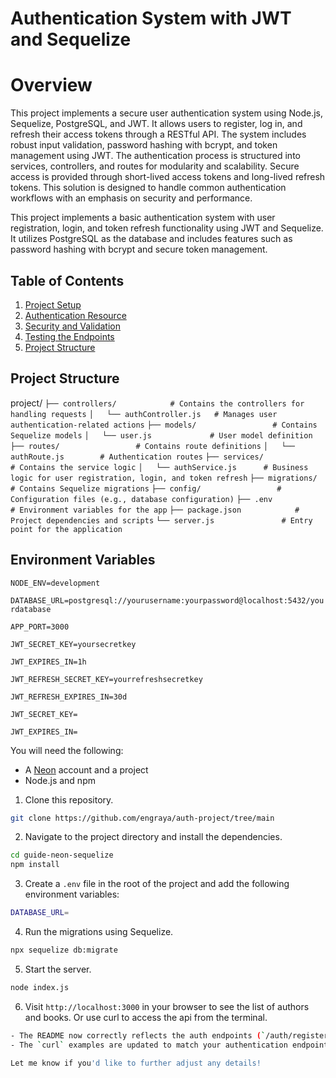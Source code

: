 # Authentication System with JWT and Sequelize

# Overview
This project implements a secure user authentication system using Node.js, Sequelize, PostgreSQL, and JWT. It allows users to register, log in, and refresh their access tokens through a RESTful API. The system includes robust input validation, password hashing with bcrypt, and token management using JWT. The authentication process is structured into services, controllers, and routes for modularity and scalability. Secure access is provided through short-lived access tokens and long-lived refresh tokens. This solution is designed to handle common authentication workflows with an emphasis on security and performance.

This project implements a basic authentication system with user registration, login, and token refresh functionality using JWT and Sequelize. It utilizes PostgreSQL as the database and includes features such as password hashing with bcrypt and secure token management.

## Table of Contents

1. [Project Setup](#project-setup)
2. [Authentication Resource](#authentication-resource)
3. [Security and Validation](#security-and-validation)
4. [Testing the Endpoints](#testing-the-endpoints)
5. [Project Structure](#project-structure)

## Project Structure
project/
`├── controllers/            # Contains the controllers for handling requests`
`│   └── authController.js   # Manages user authentication-related actions`
`├── models/                 # Contains Sequelize models`
`│   └── user.js             # User model definition`
`├── routes/                 # Contains route definitions`
`│   └── authRoute.js        # Authentication routes`
`├── services/               # Contains the service logic`
`│   └── authService.js      # Business logic for user registration, login, and token refresh`
`├── migrations/             # Contains Sequelize migrations`
`├── config/                 # Configuration files (e.g., database configuration)`
`├── .env                    # Environment variables for the app`
`├── package.json            # Project dependencies and scripts`
`└── server.js               # Entry point for the application`

## Environment Variables

`NODE_ENV=development`

`DATABASE_URL=postgresql://yourusername:yourpassword@localhost:5432/yourdatabase`

`APP_PORT=3000`

`JWT_SECRET_KEY=yoursecretkey`

`JWT_EXPIRES_IN=1h`

`JWT_REFRESH_SECRET_KEY=yourrefreshsecretkey`

`JWT_REFRESH_EXPIRES_IN=30d`

`JWT_SECRET_KEY=`

`JWT_EXPIRES_IN=`


You will need the following:

- A [Neon](https://neon.tech) account and a project
- Node.js and npm

1. Clone this repository.

```bash
git clone https://github.com/engraya/auth-project/tree/main
```

2. Navigate to the project directory and install the dependencies.

```bash
cd guide-neon-sequelize
npm install
```

3. Create a `.env` file in the root of the project and add the following environment variables:

```bash
DATABASE_URL=
```

4. Run the migrations using Sequelize.

```bash
npx sequelize db:migrate
```

5. Start the server.

```bash
node index.js
```

6. Visit `http://localhost:3000` in your browser to see the list of authors and books. Or use curl to access the api from the terminal.

```bash
- The README now correctly reflects the auth endpoints (`/auth/register`, `/auth/login`, `/auth/refresh-token`) instead of the previous author and book endpoints.
- The `curl` examples are updated to match your authentication endpoints and their usage.

Let me know if you'd like to further adjust any details!

```
